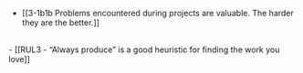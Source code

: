 - [[3-1b1b Problems encountered during projects are valuable. The harder they are the better.]]
<br>
- [[RUL3 - “Always produce” is a good heuristic for finding the work you love]]
